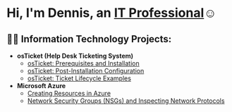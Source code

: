 <h1>Hi, I'm Dennis, an <a href="https://linkedin.com/in/dennishazard952">IT Professional</a>☺</h1>

<h2>👨‍💻 Information Technology Projects:</h2>

- <b>osTicket (Help Desk Ticketing System)</b>
  - [osTicket: Prerequisites and Installation](https://github.com/joshmadakorcc/osticket-prereqs)
  - [osTicket: Post-Installation Configuration](https://github.com/joshmadakorcc/post-install-config)
  - [osTicket: Ticket Lifecycle Examples](https://github.com/joshmadakorcc/ticket-lifecycle)
- <b>Microsoft Azure</b>
  - [Creating Resources in Azure](https://github.com/dhazard505/Create-Azure-Resources)
  - [Network Security Groups (NSGs) and Inspecting Network Protocols](https://github.com/joshmadakorcc/azure-network-protocols)


